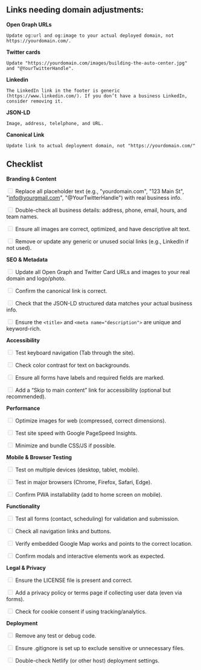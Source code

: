 ## Links needing domain adjustments:
**Open Graph URLs**

    Update og:url and og:image to your actual deployed domain, not https://yourdomain.com/.

**Twitter cards**

    Update "https://yourdomain.com/images/building-the-auto-center.jpg" and "@YourTwitterHandle".

**Linkedin**

    The LinkedIn link in the footer is generic (https://www.linkedin.com/). If you don’t have a business LinkedIn, consider removing it.

**JSON-LD**

    Image, address, telelphone, and URL.

**Canonical Link**

    Update link to actual deployment domain, not "https://yourdomain.com/"


## Checklist

**Branding & Content**

<input disabled="" type="checkbox"> Replace all placeholder text (e.g., "yourdomain.com", "123 Main St", "info@yourgmail.com", "@YourTwitterHandle") with real business info.

<input disabled="" type="checkbox"> Double-check all business details: address, phone, email, hours, and team names.

<input disabled="" type="checkbox"> Ensure all images are correct, optimized, and have descriptive alt text.

<input disabled="" type="checkbox"> Remove or update any generic or unused social links (e.g., LinkedIn if not used).

**SEO & Metadata**


<input disabled="" type="checkbox"> Update all Open Graph and Twitter Card URLs and images to your real domain and logo/photo.

<input disabled="" type="checkbox"> Confirm the canonical link is correct.

<input disabled="" type="checkbox"> Check that the JSON-LD structured data matches your actual business info.

<input disabled="" type="checkbox"> Ensure the `<title>` and `<meta name="description">` are unique and keyword-rich.

**Accessibility**


<input disabled="" type="checkbox"> Test keyboard navigation (Tab through the site).

<input disabled="" type="checkbox"> Check color contrast for text on backgrounds.

<input disabled="" type="checkbox"> Ensure all forms have labels and required fields are marked.

<input disabled="" type="checkbox"> Add a “Skip to main content” link for accessibility (optional but recommended).

**Performance**


<input disabled="" type="checkbox"> Optimize images for web (compressed, correct dimensions).

<input disabled="" type="checkbox"> Test site speed with Google PageSpeed Insights.

<input disabled="" type="checkbox"> Minimize and bundle CSS/JS if possible.

**Mobile & Browser Testing**


<input disabled="" type="checkbox"> Test on multiple devices (desktop, tablet, mobile).

<input disabled="" type="checkbox"> Test in major browsers (Chrome, Firefox, Safari, Edge).

<input disabled="" type="checkbox"> Confirm PWA installability (add to home screen on mobile).

**Functionality**


<input disabled="" type="checkbox"> Test all forms (contact, scheduling) for validation and submission.

<input disabled="" type="checkbox"> Check all navigation links and buttons.

<input disabled="" type="checkbox"> Verify embedded Google Map works and points to the correct location.

<input disabled="" type="checkbox"> Confirm modals and interactive elements work as expected.

**Legal & Privacy**


<input disabled="" type="checkbox"> Ensure the LICENSE file is present and correct.

<input disabled="" type="checkbox"> Add a privacy policy or terms page if collecting user data (even via forms).

<input disabled="" type="checkbox"> Check for cookie consent if using tracking/analytics.

**Deployment**


<input disabled="" type="checkbox"> Remove any test or debug code.

<input disabled="" type="checkbox"> Ensure .gitignore is set up to exclude sensitive or unnecessary files.

<input disabled="" type="checkbox"> Double-check Netlify (or other host) deployment settings.